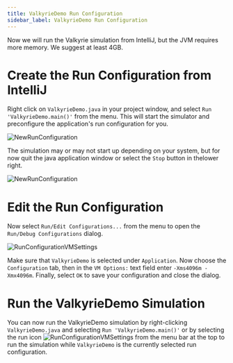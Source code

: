 ```yaml
---
title: ValkyrieDemo Run Configuration
sidebar_label: ValkyrieDemo Run Configuration
---
```


Now we will run the Valkyrie simulation from IntelliJ, but the JVM requires more memory.  We suggest at least 4GB.

# Create the Run Configuration from IntelliJ

Right click on `ValkyrieDemo.java` in your project window, and select  `Run 'ValkyrieDemo.main()'` from the menu.  This will start the simulator and preconfigure the application's run configuration for you.

![NewRunConfiguration](/resources/images/quickstart/intellij/run-valkyrie-demo.png)

The simulation may or may not start up depending on your system, but for now quit the java application window or select the `Stop` button in thelower right.

![NewRunConfiguration](/resources/images/quickstart/intellij/stop-valkyrie-demo.png)

# Edit the Run Configuration

Now select `Run/Edit Configurations...` from the menu to open the `Run/Debug Configurations` dialog.

![RunConfigurationVMSettings](/resources/images/quickstart/intellij/run-configuration.png)

Make sure that `ValkyrieDemo` is selected under `Application`.  Now choose the `Configuration` tab, then in the `VM Options:` text field enter `-Xms4096m -Xmx4096m`.  Finally, select `OK` to save your configuration and close the dialog.

# Run the ValkyrieDemo Simulation

You can now run the ValkyrieDemo simulation by right-clicking `ValkyrieDemo.java` and selecting `Run 'ValkyrieDemo.main()'` or by selecting the run icon ![RunConfigurationVMSettings](/resources/images/quickstart/intellij/run-icon.png) from the menu bar at the top to run the simulation while `ValkyrieDemo` is the currently selected run configuration.


